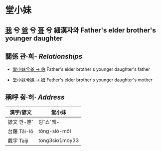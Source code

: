 # 堂小妹
## [我](member1.md) 兮 [爸](member2.md) 兮 [哥](member10.md) 兮 細漢자와 Father's elder brother's younger daughter

## 關係 관·희- _Relationships_

- [堂小妹兮爸 → 伯](member10.md) Father's elder brother's younger daughter's father

- [堂小妹兮媽 → 姆](member33.md) Father's elder brother's younger daughter's mother



## 稱呼 칑·허· _Address_

漢字/諺文 | 堂小妹
--- | ---
諺文 깐-뿐ˆ | 덩ˆ쇼ˊᄆᆀ-
台羅 Tâi-lô | tông-sió-mōi
戴字 Taiji | tong3sio1moy33



